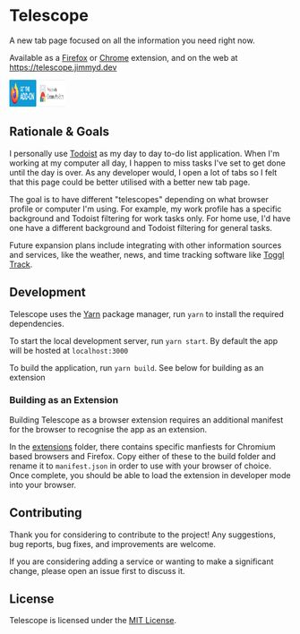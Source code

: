 # Telescope

A new tab page focused on all the information you need right now.

Available as a [Firefox](https://addons.mozilla.org/en-US/firefox/addon/telescope) or [Chrome](https://chrome.google.com/webstore/detail/telescope-new-tab-page/jmgkadnapnlgpefplbocbfhmgphecgfi) extension, and on the web at https://telescope.jimmyd.dev

<a href="https://addons.mozilla.org/en-US/firefox/addon/telescope"><img src="/docs/firefox-badge.svg" height="48" width="48"></a>
<a href="https://chrome.google.com/webstore/detail/telescope-new-tab-page/jmgkadnapnlgpefplbocbfhmgphecgfi"><img src="/docs/chrome-badge.svg" height="48" width="48"></a>

## Rationale & Goals

I personally use [Todoist](https://todoist.com/) as my day to day to-do list application. When I'm working at my computer all day, I happen to miss tasks I've set to get done until the day is over. As any developer would, I open a lot of tabs so I felt that this page could be better utilised with a better new tab page.

The goal is to have different "telescopes" depending on what browser profile or computer I'm using. For example, my work profile has a specific background and Todoist filtering for work tasks only. For home use, I'd have one have a different background and Todoist filtering for general tasks.

Future expansion plans include integrating with other information sources and services, like the weather, news, and time tracking software like [Toggl Track](https://toggl.com/track/).

## Development

Telescope uses the [Yarn](https://yarnpkg.com/) package manager, run `yarn` to install the required dependencies.

To start the local development server, run `yarn start`. By default the app will be hosted at `localhost:3000`

To build the application, run `yarn build`. See below for building as an extension

### Building as an Extension

Building Telescope as a browser extension requires an additional manifest for the browser to recognise the app as an extension. 

In the [extensions](/extensions) folder, there contains specific manfiests for Chromium based browsers and Firefox. Copy either of these to the build folder and rename it to `manifest.json` in order to use with your browser of choice. Once complete, you should be able to load the extension in developer mode into your browser.

## Contributing

Thank you for considering to contribute to the project! Any suggestions, bug reports, bug fixes, and improvements are welcome.

If you are considering adding a service or wanting to make a significant change, please open an issue first to discuss it.

## License

Telescope is licensed under the [MIT License](LICENSE.txt).

